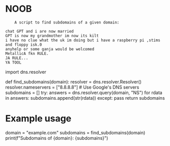 # NOOB
        A script to find subdomains of a given domain:
        
    chat GPT and i are now married
    GPT is now my grandmother im now its kilt
    i have no clue what the uk im doing but i have a raspberry pi ,stims and floppy isk.0
    anyhelp or some ganja would be welcomed 
    MetallicA fkn RULE. 
    JA RULE...
    YA TOOL
    
import dns.resolver

def find_subdomains(domain):
    resolver = dns.resolver.Resolver()
    resolver.nameservers = ["8.8.8.8"]  # Use Google's DNS servers
    subdomains = []
    try:
        answers = dns.resolver.query(domain, "NS")
        for rdata in answers:
            subdomains.append(str(rdata))
    except:
        pass
    return subdomains

# Example usage
domain = "example.com"
subdomains = find_subdomains(domain)
print(f"Subdomains of {domain}: {subdomains}")
